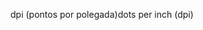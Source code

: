 <span data-ttu-id="a7be3-101">dpi (pontos por polegada)</span><span class="sxs-lookup"><span data-stu-id="a7be3-101">dots per inch (dpi)</span></span>